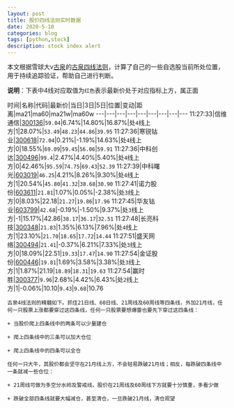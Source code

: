 ```yaml
---
layout: post
title: 股价四线法则实时数据
date: 2020-5-10
categories: blog
tags: [python,stock]
description: stock index alert
---
```



本文根据雪球大v[古泉](https://xueqiu.com/u/7148646888)的[古泉四线法则](https://xueqiu.com/7148646888/130498192)，计算了自己的一些自选股当前所处位置，用于持续追踪验证，帮助自己进行判断。

**说明**：下表中4线对应取值为`红色`表示最新价处于对应指标上方，属正面

时间|名称|代码|最新价|当日|3日|5日|位置|变动|距离|ma21|ma60|ma21w|ma60w
---|---|---|---|---|---|---|---|---
11:27:33|信维通信|[300136](https://xueqiu.com/S/SZ300136)|`59.04`|6.74%|14.80%|16.87%|处`4`线上方|1|28.07%|`53.49`|`48.23`|`44.86`|`39.95`
11:27:36|寒锐钴业|[300618](https://xueqiu.com/S/SZ300618)|`72.04`|0.21%|-1.19%|14.63%|处`4`线上方|0|18.55%|`69.09`|`59.45`|`56.06`|`59.91`
11:27:36|中科创达|[300496](https://xueqiu.com/S/SZ300496)|`99.4`|2.47%|4.40%|5.40%|处`4`线上方|0|42.46%|`95.59`|`74.75`|`69.43`|`52.39`
11:27:39|中科曙光|[603019](https://xueqiu.com/S/SH603019)|`46.25`|4.21%|8.26%|9.30%|处`4`线上方|1|20.54%|`45.80`|`41.32`|`38.68`|`30.90`
11:27:41|诺力股份|[603611](https://xueqiu.com/S/SH603611)|`21.81`|1.07%|0.05%|-2.38%|处`3`线上方|0|8.03%|22.18|`21.27`|`19.86`|`17.96`
11:27:45|华友钴业|[603799](https://xueqiu.com/S/SH603799)|`42.68`|-0.19%|-1.50%|9.37%|处`3`线上方|-1|15.17%|42.86|`38.17`|`36.17`|`32.51`
11:27:48|长亮科技|[300348](https://xueqiu.com/S/SZ300348)|`21.83`|1.35%|6.13%|7.96%|处`4`线上方|1|23.10%|`21.70`|`18.65`|`17.72`|`14.44`
11:27:51|盛天网络|[300494](https://xueqiu.com/S/SZ300494)|`21.41`|-0.37%|6.21%|7.33%|处`3`线上方|0|18.09%|22.51|`19.33`|`17.47`|`14.90`
11:27:54|金证股份|[600446](https://xueqiu.com/S/SH600446)|`19.81`|1.69%|3.58%|3.38%|处`3`线上方|1|1.87%|21.19|`18.89`|`18.31`|`19.63`
11:27:54|赢时胜|[300377](https://xueqiu.com/S/SZ300377)|`9.96`|2.68%|4.42%|6.43%|处`2`线上方|1|-0.06%|10.10|`9.43`|`9.68`|10.76

```
古泉4线法则的精髓如下。抓住21日线、60日线、21周线及60周线等四条线，外加21月线，任何一只股票上涨都要穿过这四条线，任何一只股票要想爆雷也要先下穿过这四条线：

+ 当股价爬上四条线中的两条可以少量建仓

+ 爬上四条线中的三条可以加大仓位

+ 爬上四条线中的四条可以全仓

任何一只大牛，其股价都会坚守在21月线上方，不会轻易跌破21月线；相反，每跌破四条线中一条就减一些仓位：

+ 21周线可做为多空分水岭及警戒线，股价在21周线及60周线下方就要十分慎重，多看少做

+ 跌破全部四条线就要大幅减仓，甚至清仓，一旦跌破21月线，清仓观望
```